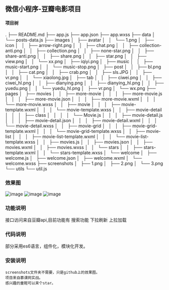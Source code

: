 ## 微信小程序-豆瓣电影项目
#### 项目树
.
├── README.md
├── app.js
├── app.json
├── app.wxss
├── data
│   └── posts-data.js
├── images
│   ├── avatar
│   │   └── 1.png
│   ├── icon
│   │   ├── arrow-right.png
│   │   ├── chat.png
│   │   ├── collection-anti.png
│   │   ├── collection.png
│   │   ├── none-star.png
│   │   ├── share-anti.png
│   │   ├── share.png
│   │   ├── star.png
│   │   ├── view.png
│   │   └── xx.png
│   ├── iqiyi.png
│   ├── music
│   │   ├── music-start.png
│   │   └── music-stop.png
│   ├── post
│   │   ├── bl.png
│   │   ├── cat.png
│   │   ├── crab.png
│   │   ├── sls.JPG
│   │   ├── vr.png
│   │   └── xiaolong.jpg
│   ├── tab
│   │   ├── ciwei.png
│   │   ├── ciwei_hl.png
│   │   ├── dianying.png
│   │   ├── dianying_hl.png
│   │   ├── yuedu.png
│   │   └── yuedu_hl.png
│   ├── vr.png
│   └── wx.png
├── pages
│   ├── movies
│   │   ├── more-movie
│   │   │   ├── more-movie.js
│   │   │   ├── more-movie.json
│   │   │   ├── more-movie.wxml
│   │   │   └── more-movie.wxss
│   │   ├── movie
│   │   │   ├── movie-template.wxml
│   │   │   └── movie-template.wxss
│   │   ├── movie-detail
│   │   │   ├── class
│   │   │   │   └── Movie.js
│   │   │   ├── movie-detail.js
│   │   │   ├── movie-detail.json
│   │   │   ├── movie-detail.wxml
│   │   │   └── movie-detail.wxss
│   │   ├── movie-grid
│   │   │   ├── movie-grid-template.wxml
│   │   │   └── movie-grid-template.wxss
│   │   ├── movie-list
│   │   │   ├── movie-list-template.wxml
│   │   │   └── movie-list-template.wxss
│   │   ├── movies.js
│   │   ├── movies.json
│   │   ├── movies.wxml
│   │   ├── movies.wxss
│   │   └── stars
│   │       ├── stars-template.wxml
│   │       └── stars-template.wxss
│   └── welcome
│       ├── welcome.js
│       ├── welcome.json
│       ├── welcome.wxml
│       └── welcome.wxss
├── screenshots
│   ├── 1.png
│   ├── 2.png
│   └── 3.png
└── utils
    └── util.js
### 效果图
![image](https://github.com/songhaoreact/weixin/blob/master/screenshots/1.png)
![image](https://github.com/songhaoreact/weixin/blob/master/screenshots/2.png)
![image](https://github.com/songhaoreact/weixin/blob/master/screenshots/3.png)
### 功能说明
接口访问来自豆瓣api,目前功能有
搜索功能
下拉刷新
上拉加载
### 代码说明
部分采用es6语言，组件化，模块化开发。
### 安装说明

```
screenshots文件夹不需要，只是github上的效果图。
项目来自慕课网实战。
感兴趣的童鞋可以来个star。
